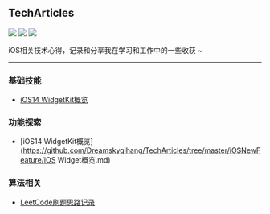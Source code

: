 ## TechArticles
<p>
<img src="https://img.shields.io/badge/platform-iOS-ff69b4.svg">
<img src="https://img.shields.io/badge/language-Swift-orange.svg">
<img src="https://img.shields.io/badge/language-Objective--C-blue.svg">
</p>

iOS相关技术心得，记录和分享我在学习和工作中的一些收获 ~

-----
### 基础技能
- [iOS14 WidgetKit概览](https://github.com/Dreamskyqihang/TechArticles/tree/master/iOSBasicSkills/Hermes推送系统架构及实施（iOS）.md)

### 功能探索
- [iOS14 WidgetKit概览](https://github.com/Dreamskyqihang/TechArticles/tree/master/iOSNewFeature/iOS Widget概览.md)

### 算法相关
- [LeetCode刷题思路记录](https://github.com/Dreamskyqihang/TechArticles/tree/master/LeetCode)


